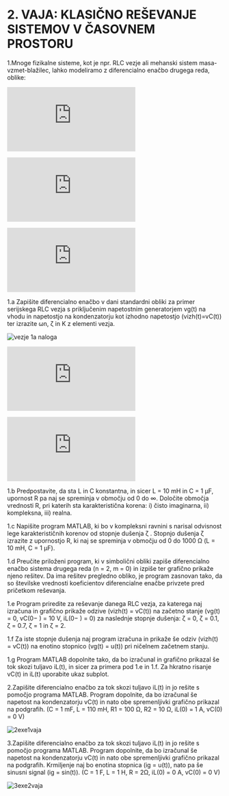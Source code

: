 # 2. VAJA: KLASIČNO REŠEVANJE SISTEMOV V ČASOVNEM PROSTORU 


1.Mnoge fizikalne sisteme, kot je npr. RLC vezje ali mehanski sistem masa-vzmet-blažilec,
   lahko modeliramo z diferencialno enačbo drugega reda, oblike: 
		
![first equation](http://latex.codecogs.com/gif.latex?%5Cfrac%7Bd%5E%7B2%7D%20y%28t%29%20%7D%7Bdt%5E%7B2%7D%7D%20&plus;%202%5Czeta%20%5Comega%20_%7Bn%7D%5Cfrac%7Bdy%28t%29%7D%7Bdt%7D&plus;%5Comega%20_%7Bn%7D%5E%7B2%7Dy%28t%29%20%3D%20Kx%28t%29)

![first equation](http://latex.codecogs.com/gif.latex?a_2%5Cfrac%7Bd%5E2%20y%28t%29%7D%7Bdt%5E2%7D%20&plus;%20a_1%5Cfrac%7Bdy%7D%7Bdt%7D%20&plus;%20a_0%20y%28t%29%20%3D%200%20%3B%20y%28t%29%20%3D%20Ce%5E%7Bst%7D%20%5Crightarrow%20a_2s%5E2%20&plus;a_1s%20&plus;%20a_0%20%3D%200)

![first equation](http://latex.codecogs.com/gif.latex?s%5E2%20&plus;%20%5Cfrac%7Ba_%7B1%7D%7D%7Ba_2%7Ds%20&plus;%20%5Cfrac%7Ba_0%7D%7Ba_2%7D%20%3D%20s%5E2%20&plus;%202%5Czeta%20%5Comega%20_n%20s%20&plus;%20%5Comega%20_%7Bn%7D%5E%7B2%7D%20%3D%20s%5E2%20&plus;%202%5Czeta%20%5Comega%20_n%20s%20&plus;%20%5Comega_n%5E2)	

 1.a Zapišite diferencialno enačbo v dani standardni obliki za primer serijskega RLC vezja
s priključenim napetostnim generatorjem vg(t) na vhodu in napetostjo na kondenzatorju
kot izhodno napetostjo (vizh(t)=vC(t)) ter izrazite ωn, ζ in K z elementi vezja. 

   ![vezje 1a naloga](https://user-images.githubusercontent.com/4838487/32341679-78037378-bffe-11e7-99b3-617f72871346.png)

![solution of equation](http://latex.codecogs.com/gif.latex?LC%5Cfrac%7Bd%5E2U_o%28t%29%7D%7Bdt%5E2%7D%20&plus;%20RC%5Cfrac%7BdU_o%28t%29%7D%7Bdt%7D%20&plus;%20U_o%28t%29%20%3D%20V_g%28t%29)

![wn and zeta](http://latex.codecogs.com/gif.latex?%5Comega_n%20%3D%20%5Cfrac%7B1%7D%7B%5Csqrt%7BLC%7D%7D%3B%20%5Czeta%20%3D%20%5Cfrac%7B1%7D%7B2%7DR%5Csqrt%7B%5Cfrac%7BC%7D%7BL%7D%7D)

 1.b Predpostavite, da sta L in C konstantna, in sicer L = 10 mH in C = 1 µF, upornost R pa
 naj se spreminja v območju od 0 do ∞. Določite območja vrednosti R, pri katerih sta
 karakteristična korena: i) čisto imaginarna, ii) kompleksna, iii) realna.
 
 1.c Napišite program MATLAB, ki bo v kompleksni ravnini s narisal odvisnost lege
karakterističnih korenov od stopnje dušenja ζ . Stopnjo dušenja ζ izrazite z upornostjo
R, ki naj se spreminja v območju od 0 do 1000 Ω (L = 10 mH, C = 1 µF).

 1.d Preučite priloženi program, ki v simbolični obliki zapiše diferencialno enačbo sistema
drugega reda (n = 2, m = 0) in izpiše ter grafično prikaže njeno rešitev. Da ima rešitev
pregledno obliko, je program zasnovan tako, da so številske vrednosti koeficientov
diferencialne enačbe privzete pred pričetkom reševanja.

 1.e Program priredite za reševanje danega RLC vezja, za katerega naj izračuna in grafično
prikaže odzive (vizh(t) = vC(t)) na začetno stanje (vg(t) = 0, vC(0−
) = 10 V, iL(0−
) = 0) za
naslednje stopnje dušenja: ζ = 0, ζ = 0.1, ζ = 0.7, ζ = 1 in ζ = 2.

 1.f Za iste stopnje dušenja naj program izračuna in prikaže še odziv (vizh(t) = vC(t)) na
enotino stopnico (vg(t) = u(t)) pri ničelnem začetnem stanju.

1.g Program MATLAB dopolnite tako, da bo izračunal in grafično prikazal še tok skozi
 tuljavo iL(t), in sicer za primera pod 1.e in 1.f. Za hkratno risanje vC(t) in iL(t)
 uporabite ukaz subplot. 
 
2.Zapišite diferencialno enačbo za tok skozi tuljavo iL(t) in jo rešite s pomočjo programa
 MATLAB. Program dopolnite, da bo izračunal še napetost na kondenzatorju vC(t) in
 nato obe spremenljivki grafično prikazal na podgrafih.
 (C = 1 mF, L = 110 mH, R1 = 100 Ω, R2 = 10 Ω, iL(0) = 1 A, vC(0) = 0 V) 
 
 ![2exe1vaja](https://user-images.githubusercontent.com/4838487/32342069-a19061f0-bfff-11e7-9ccc-6e240ea7bc81.png)


3.Zapišite diferencialno enačbo za tok skozi tuljavo iL(t) in jo rešite s pomočjo programa
 MATLAB. Program dopolnite, da bo izračunal še napetost na kondenzatorju vC(t) in
 nato obe spremenljivki grafično prikazal na podgrafih. Krmiljenje naj bo enotina
 stopnica (ig = u(t)), nato pa še sinusni signal (ig = sin(t)).
 (C = 1 F, L = 1 H, R = 2Ω, iL(0) = 0 A, vC(0) = 0 V) 
 
 ![3exe2vaja](https://user-images.githubusercontent.com/4838487/32342072-a8dcdcb8-bfff-11e7-94a3-879358f3b1f0.png)
 
